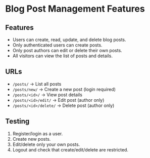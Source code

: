 # Blog Post Management Features

## Features
- Users can create, read, update, and delete blog posts.
- Only authenticated users can create posts.
- Only post authors can edit or delete their own posts.
- All visitors can view the list of posts and details.

## URLs
- `/posts/` → List all posts
- `/posts/new/` → Create a new post (login required)
- `/posts/<id>/` → View post details
- `/posts/<id>/edit/` → Edit post (author only)
- `/posts/<id>/delete/` → Delete post (author only)

## Testing
1. Register/login as a user.
2. Create new posts.
3. Edit/delete only your own posts.
4. Logout and check that create/edit/delete are restricted.
